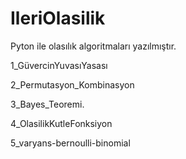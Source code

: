 # IleriOlasilik

Pyton ile olasılık algoritmaları yazılmıştır.

1_GüvercinYuvasıYasası

2_Permutasyon_Kombinasyon

3_Bayes_Teoremi.

4_OlasilikKutleFonksiyon

5_varyans-bernoulli-binomial
